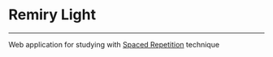 # Remiry Light

---

Web application for studying with
[Spaced Repetition](https://en.wikipedia.org/wiki/Spaced_repetition)
technique
